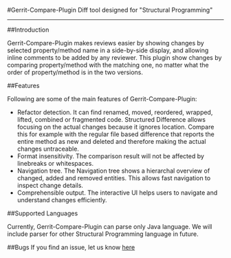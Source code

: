 #Gerrit-Compare-Plugin
Diff tool designed for "Structural Programming"

-------------------------

##Introduction

Gerrit-Compare-Plugin makes reviews easier by showing changes by selected property/method name in a side-by-side display, and allowing inline comments to be added by any reviewer. This plugin show changes by comparing property/method with the matching one, no matter what the order of property/method is in the two versions.


##Features

Following are some of the main features of Gerrit-Compare-Plugin:

- Refactor detection. It can find renamed, moved, reordered, wrapped, lifted, combined or fragmented code. Structured Difference allows focusing on the actual changes because it ignores location. Compare this for example with the regular file based difference that reports the entire method as new and deleted and therefore making the actual changes untraceable.
- Format insensitivity. The comparison result will not be affected by linebreaks or whitespaces.
- Navigation tree. The Navigation tree shows a hierarchal overview of changed, added and removed entities. This allows fast navigation to inspect change details.
- Comprehensible output. The interactive UI helps users to navigate and understand changes efficiently.


##Supported Languages

Currently, Gerrit-Compare-Plugin can parse only Java language. We will include parser for other Structural Programming language in future.


##Bugs
If you find an issue, let us know [here](https://github.com/sans-sense/GerritStructuralComparatorPlugin/issues?page=1&state=open) 


